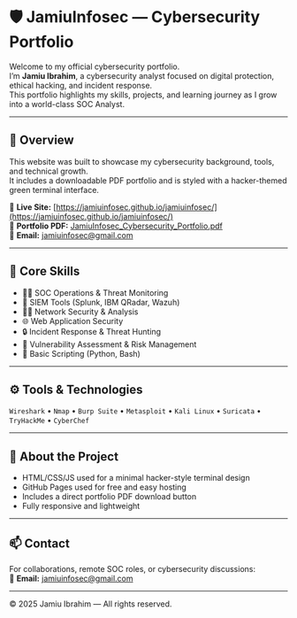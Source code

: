 # 🛡️ JamiuInfosec — Cybersecurity Portfolio

Welcome to my official cybersecurity portfolio.  
I’m **Jamiu Ibrahim**, a cybersecurity analyst focused on digital protection, ethical hacking, and incident response.  
This portfolio highlights my skills, projects, and learning journey as I grow into a world-class SOC Analyst.

---

## 🧩 Overview

This website was built to showcase my cybersecurity background, tools, and technical growth.  
It includes a downloadable PDF portfolio and is styled with a hacker-themed green terminal interface.

🔗 **Live Site:** [https://jamiuinfosec.github.io/jamiuinfosec/](https://jamiuinfosec.github.io/jamiuinfosec/)  
📄 **Portfolio PDF:** [JamiuInfosec_Cybersecurity_Portfolio.pdf](JamiuInfosec_Cybersecurity_Portfolio.pdf)  
📧 **Email:** jamiuinfosec@gmail.com  

---

## 🧠 Core Skills

- 🕵️‍♂️ SOC Operations & Threat Monitoring  
- 🧰 SIEM Tools (Splunk, IBM QRadar, Wazuh)  
- 🧑‍💻 Network Security & Analysis  
- 🌐 Web Application Security  
- 🔒 Incident Response & Threat Hunting  
- 🧱 Vulnerability Assessment & Risk Management  
- 🐍 Basic Scripting (Python, Bash)  

---

## ⚙️ Tools & Technologies

`Wireshark` • `Nmap` • `Burp Suite` • `Metasploit` • `Kali Linux` • `Suricata` • `TryHackMe` • `CyberChef`

---

## 🚀 About the Project

- HTML/CSS/JS used for a minimal hacker-style terminal design  
- GitHub Pages used for free and easy hosting  
- Includes a direct portfolio PDF download button  
- Fully responsive and lightweight  

---

## 📫 Contact

For collaborations, remote SOC roles, or cybersecurity discussions:  
📧 **Email:** jamiuinfosec@gmail.com  

---

© 2025 Jamiu Ibrahim — All rights reserved.
